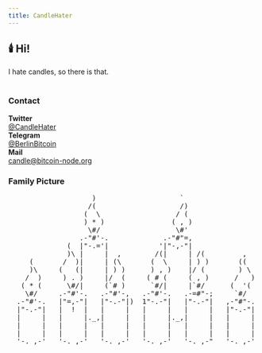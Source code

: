 ```yaml
---
title: CandleHater
---
```


## 🕯️ Hi!
I hate candles, so there is that.
<br>
<br>

### Contact
<div class="contact-box">
    <div>
        <strong>Twitter</strong><br>
        <a href="https://twitter.com/CandleHater" target="_blank">@CandleHater</a><br>
    </div>
    <div>
        <strong>Telegram</strong><br>
        <a href="https://t.me/BerlinBitcoin" target="_blank">@BerlinBitcoin</a>
    </div>
    <div>
        <strong>Mail</strong><br>
        <a href="mailto:candle@bitcoin-node.org&amp;subject=Candle Support">candle@bitcoin-node.org</a>
    </div>
</div>

### Family Picture
<pre class="ascii-candle">
                    )                    `
                   /(                    /)
                  (  \                  / (
                  ) * )                ( , )
                   \#/                  \#'
                 .-"#'-.             .-"#"=,
              (  |"-.='|            '|"-,-"|
              )\ |     |  ,        /(|     | /(         ,
     (       /  )|     | (\       (  \     | ) )       ((
     )\     (   (|     | ) )      ) , )    |/ (        ) \
    /  )     ) . )     |/  (     ( # (     ( , )      /   )
   ( * (      \#/|     (`# )      `#/|     |`#/      (  '(
    \#/     .-"#'-.   .-"#'-,   .-"#'-.   .-=#"-;     `#/
  .-"#'-.   |"=,-"|   |"-.-"|)  1"-.-"|   |"-.-"|   ,-"#"-.
  |"-.-"|   |  !  |   |     |   |     |   |     |   |"-.-"|
  |     |   |     |._,|     |   |     |._,|     |   |     |
  |     |   |     |   |     |   |     |   |     |   |     |
  |     |   |     |   |     |   |     |   |     |   |     |
  '-._,-'   '-._,-'   '-._,-'   '-._,-'   '-._,-"   '-._,-'
</pre>
